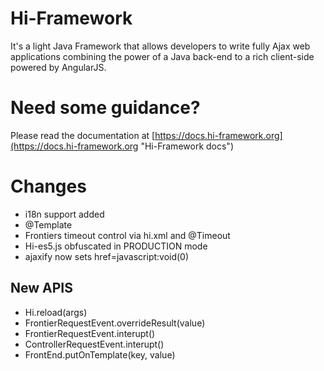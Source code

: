 # Hi-Framework
It's a light Java Framework that allows developers to write fully Ajax web applications combining the power of a Java back-end to a rich client-side powered by AngularJS.


# Need some guidance?
Please read the documentation at [https://docs.hi-framework.org](https://docs.hi-framework.org "Hi-Framework docs")


# Changes
* i18n support added
* @Template 
* Frontiers timeout control via hi.xml and @Timeout
* Hi-es5.js obfuscated in PRODUCTION mode
* ajaxify now sets href=javascript:void(0)
## New APIS
* Hi.reload(args)
* FrontierRequestEvent.overrideResult(value)
* FrontierRequestEvent.interupt()
* ControllerRequestEvent.interupt()
* FrontEnd.putOnTemplate(key, value)